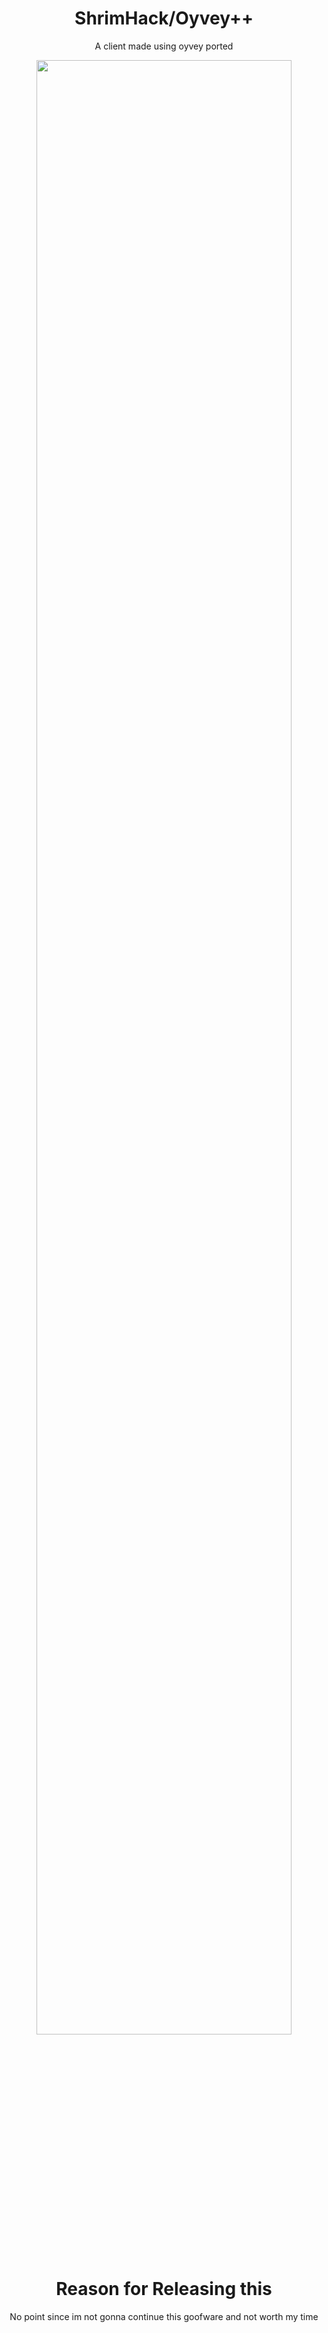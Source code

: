 <div align="center">

# ShrimHack/Oyvey++
A client made using oyvey ported

<img src="https://imgur.com/a/8aOoTmc" width="90%" />

# Reason for Releasing this
No point since im not gonna continue this goofware and not worth my time

</div>
